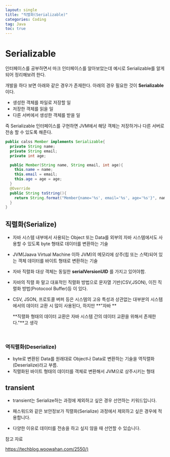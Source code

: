 ```yaml
---
layout: single
title: "직렬화(Serializable)"
categories: Coding
tag: Java
toc: true
---
```


# Serializable 

인터페이스를 공부하면서 마크 인터페이스를 알아보았는데 예시로 Serializable를 알게되어 정리해보려 한다.

개발을 하다 보면 아래와 같은 경우가 존재한다.  아래의 경우 필요한 것이 **Serializable** 이다.

- 생성한 객체를 파일로 저장할 일
- 저장한 객체를 읽을 일
- 다른 서버에서 생성한 객체를 받을 일

 즉 Serializable 인터페이스를 구현하면 JVM에서 해당 객체는 저장하거나 다른 서버로 전송 할 수 있도록 해준다.

```java
public calss Member implements Serializable{
  private String name;
  private String email;
  private int age;

  public Member(String name, String email, int age){
    this.name = name;
    this.email = email;
    this.age = age = age;
  }
  @Override
  public String toString(){
    return String.format("Member{name='%s', email='%s', age='%s'}", name,email)
  }
}
```



## 직렬화(Serialize)

- 자바 시스템 내부에서 사용되는 Object 또는 Data를 외부의 자바 시스템에서도 사용할 수 있도록 byte 형태로 데이터를 변환하는 기술 

- JVM(Jaava Virtual Machine 이하 JVM)의 메모리에 상주(힙 또는 스택)되어 있는 객체 데이터를 바이트 형태로 변환하는 기술

- 자바 직렬화 대상 객체는 동일한 **serialVersionUID** 를 가지고 있어야함.

- 자바의 직렬 화 말고 대표적인 직렬화 방법으로 문자열 기반(CSV,JSON), 이진 직렬화 방법(Protocool Buffer)등 이 있다.

- CSV, JSON, 프로토콜 버퍼 등은 시스템의 고유 특성과 상관없는 대부분의 시스템에서의 데이터 교환 시 많이 사용된다, 하지만 **"자바 **

  **직렬화 형태의 데이터 교환은 자바 시스템 간의 데이터 교환을 위해서 존재한다."**고 생각

​	



### 역직렬화(Deserialize)

- byte로 변환된 Data를 원래대로 Object나 Data로 변환하는 기술을 역직렬화(Deserialize)라고 부름.
- 직렬화된 바이트 형태의 데이터를 객체로 변환해서 JVM으로 상주시키는 형태



## transient

- transient는 Serialize하는 과정에 제외하고 싶은 경우 선언하는 키워드입니다.

- 패스워드와 같은 보안정보가 직렬화(Serialize) 과정에서 제외하고 싶은 경우에 적용합니다.
- 다양한 이유로 데이터를 전송을 하고 싶지 않을 때 선언할 수 있습니다.





참고 자료

 [https://techblog.woowahan.com/2550/)](https://techblog.woowahan.com/2550/)